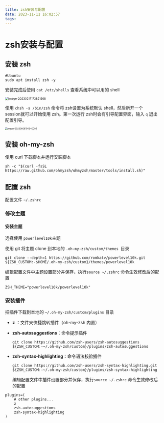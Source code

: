```yaml
---
title: zsh安装与配置
date: 2023-11-11 16:02:57
tags:
---
```

# zsh安装与配置

## 安装 zsh

~~~shell
#Ubuntu
sudo apt install zsh -y
~~~

安装完成后使用 `cat /etc/shells` 查看系统中可以用的 shell

<img src="https://cdn.jsdelivr.net/gh/olyw/PicGo/images/2023/image-20230217173821568.png" alt="image-20230217173821568" style="zoom:67%;" />

使用 `chsh -s /bin/zsh` 命令将 zsh设置为系统默认 shell，然后新开一个 session就可以开始使用 zsh。第一次运行 zsh时会有引导配置界面，输入 `q` 退出配置引导。

<img src="https://cdn.jsdelivr.net/gh/olyw/PicGo/images/2023/image-20230808194340009.png" alt="image-20230808194340009" style="zoom:50%;" />

## 安装 oh-my-zsh

使用 curl 下载脚本并运行安装脚本

~~~shell
sh -c "$(curl -fsSL https://raw.github.com/ohmyzsh/ohmyzsh/master/tools/install.sh)"
~~~

## 配置 zsh

配置文件 `~/.zshrc`

### 修改主题

#### 安装主题

选择使用 `powerlevel10k`主题

使用 git 将主题 clone 到本地的 `.oh-my-zsh/custom/themes `目录

~~~shell
git clone --depth=1 https://github.com/romkatv/powerlevel10k.git ${ZSH_CUSTOM:-$HOME/.oh-my-zsh/custom}/themes/powerlevel10k
~~~

编辑配置文件中主题设置部分并保存，执行`source ~/.zshrc` 命令生效修改后的配置

~~~shell
ZSH_THEME="powerlevel10k/powerlevel10k"
~~~

### 安装插件

把插件下载到本地的 `~/.oh-my-zsh/custom/plugins` 目录

* **z** ：文件夹快捷跳转插件（oh-my-zsh 内置）

* **zsh-autosuggestions**：命令提示插件

    ~~~shell
    git clone https://github.com/zsh-users/zsh-autosuggestions ${ZSH_CUSTOM:-~/.oh-my-zsh/custom}/plugins/zsh-autosuggestions
    ~~~

* **zsh-syntax-highlighting**：命令语法校验插件

    ~~~shell
    git clone https://github.com/zsh-users/zsh-syntax-highlighting.git ${ZSH_CUSTOM:-~/.oh-my-zsh/custom}/plugins/zsh-syntax-highlighting 
    ~~~

    编辑配置文件中插件设置部分并保存，执行`source ~/.zshrc` 命令生效修改后的配置

~~~shell
plugins=(
    # other plugins...
    z
    zsh-autosuggestions
    zsh-syntax-highlighting
)
~~~